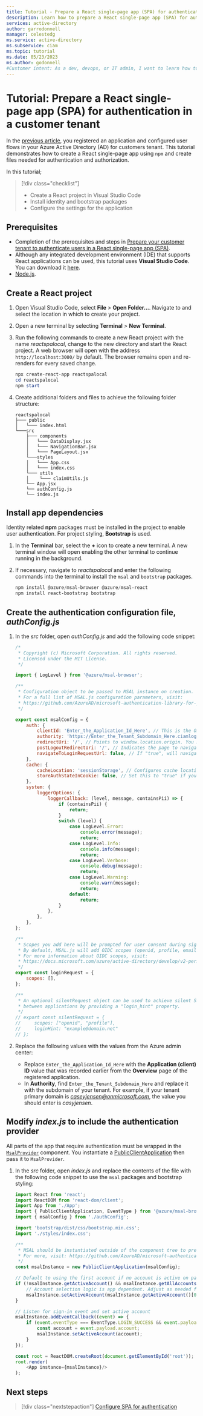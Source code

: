 ```yaml
---
title: Tutorial - Prepare a React single-page app (SPA) for authentication in a customer tenant
description: Learn how to prepare a React single-page app (SPA) for authentication with your Azure Active Directory (AD) for customers tenant.
services: active-directory
author: garrodonnell
manager: celestedg
ms.service: active-directory
ms.subservice: ciam
ms.topic: tutorial
ms.date: 05/23/2023
ms.author: godonnell
#Customer intent: As a dev, devops, or IT admin, I want to learn how to enable authentication in my own React single-page app
---
```


# Tutorial: Prepare a React single-page app (SPA) for authentication in a customer tenant

In the [previous article](./how-to-single-page-application-react-prepare-tenant.md), you registered an application and configured user flows in your Azure Active Directory (AD) for customers tenant. This tutorial demonstrates how to create a React single-page app using `npm` and create files needed for authentication and authorization.

In this tutorial;

> [!div class="checklist"]
> * Create a React project in Visual Studio Code
> * Install identity and bootstrap packages
> * Configure the settings for the application

## Prerequisites

* Completion of the prerequisites and steps in [Prepare your customer tenant to authenticate users in a React single-page app (SPA)](./how-to-single-page-application-react-prepare-tenant.md).
* Although any integrated development environment (IDE) that supports React applications can be used, this tutorial uses **Visual Studio Code**. You can download it [here](https://visualstudio.microsoft.com/downloads/).
* [Node.js](https://nodejs.org/en/download/).

## Create a React project

1. Open Visual Studio Code, select **File** > **Open Folder...**. Navigate to and select the location in which to create your project.
1. Open a new terminal by selecting **Terminal** > **New Terminal**.
1. Run the following commands to create a new React project with the name *reactspalocal*, change to the new directory and start the React project. A web browser will open with the address `http://localhost:3000/` by default. The browser remains open and re-renders for every saved change.

    ```powershell
    npx create-react-app reactspalocal
    cd reactspalocal
    npm start
    ```
1. Create additional folders and files to achieve the following folder structure:

    ```text
    reactspalocal
    ├─── public
    │   └─── index.html
    └───src
        ├─── components
        │   └─── DataDisplay.jsx
        │   └─── NavigationBar.jsx
        │   └─── PageLayout.jsx
        └───styles
        │   └─── App.css
        │   └─── index.css
        └─── utils
        │    └─── claimUtils.js
        └── App.jsx
        └── authConfig.js
        └── index.js
    ```

## Install app dependencies

Identity related **npm** packages must be installed in the project to enable user authentication. For project styling, **Bootstrap** is used.

1. In the **Terminal** bar, select the **+** icon to create a new terminal. A new terminal window will open enabling the other terminal to continue running in the background.
1. If necessary, navigate to *reactspalocal* and enter the following commands into the terminal to install the `msal` and `bootstrap` packages.

    ```powershell
    npm install @azure/msal-browser @azure/msal-react
    npm install react-bootstrap bootstrap
    ```

## Create the authentication configuration file, *authConfig.js*

1. In the *src* folder, open *authConfig.js* and add the following code snippet:

    ```javascript
    /*
     * Copyright (c) Microsoft Corporation. All rights reserved.
     * Licensed under the MIT License.
     */
    
    import { LogLevel } from '@azure/msal-browser';
    
    /**
     * Configuration object to be passed to MSAL instance on creation. 
     * For a full list of MSAL.js configuration parameters, visit:
     * https://github.com/AzureAD/microsoft-authentication-library-for-js/blob/dev/lib/msal-browser/docs/configuration.md 
     */
    
    export const msalConfig = {
        auth: {
            clientId: 'Enter_the_Application_Id_Here', // This is the ONLY mandatory field that you need to supply.
            authority: 'https://Enter_the_Tenant_Subdomain_Here.ciamlogin.com/', // Replace the placeholder with your tenant subdomain 
            redirectUri: '/', // Points to window.location.origin. You must register this URI on Azure Portal/App Registration.
            postLogoutRedirectUri: '/', // Indicates the page to navigate after logout.
            navigateToLoginRequestUrl: false, // If "true", will navigate back to the original request location before processing the auth code response.
        },
        cache: {
            cacheLocation: 'sessionStorage', // Configures cache location. "sessionStorage" is more secure, but "localStorage" gives you SSO between tabs.
            storeAuthStateInCookie: false, // Set this to "true" if you are having issues on IE11 or Edge
        },
        system: {
            loggerOptions: {
                loggerCallback: (level, message, containsPii) => {
                    if (containsPii) {
                        return;
                    }
                    switch (level) {
                        case LogLevel.Error:
                            console.error(message);
                            return;
                        case LogLevel.Info:
                            console.info(message);
                            return;
                        case LogLevel.Verbose:
                            console.debug(message);
                            return;
                        case LogLevel.Warning:
                            console.warn(message);
                            return;
                        default:
                            return;
                    }
                },
            },
        },
    };
    
    /**
     * Scopes you add here will be prompted for user consent during sign-in.
     * By default, MSAL.js will add OIDC scopes (openid, profile, email) to any login request.
     * For more information about OIDC scopes, visit: 
     * https://docs.microsoft.com/azure/active-directory/develop/v2-permissions-and-consent#openid-connect-scopes
     */
    export const loginRequest = {
        scopes: [],
    };
    
    /**
     * An optional silentRequest object can be used to achieve silent SSO
     * between applications by providing a "login_hint" property.
     */
    // export const silentRequest = {
    //     scopes: ["openid", "profile"],
    //     loginHint: "example@domain.net"
    // };
    ```

1. Replace the following values with the values from the Azure admin center:
    - Replace `Enter_the_Application_Id_Here` with the **Application (client) ID** value that was recorded earlier from the **Overview** page of the registered application.
    - In **Authority**, find `Enter_the_Tenant_Subdomain_Here` and replace it with the subdomain of your tenant. For example, if your tenant primary domain is *caseyjensen@onmicrosoft.com*, the value you should enter is *casyjensen*.

## Modify *index.js* to include the authentication provider

All parts of the app that require authentication must be wrapped in the [`MsalProvider`](/javascript/api/@azure/msal-react/#@azure-msal-react-msalprovider) component. You instantiate a [PublicClientApplication](/javascript/api/@azure/msal-browser/publicclientapplication) then pass it to `MsalProvider`.

1. In the *src* folder, open *index.js* and replace the contents of the file with the following code snippet to use the `msal` packages and bootstrap styling:

    ```javascript
    import React from 'react';
    import ReactDOM from 'react-dom/client';
    import App from './App';
    import { PublicClientApplication, EventType } from '@azure/msal-browser';
    import { msalConfig } from './authConfig';
    
    import 'bootstrap/dist/css/bootstrap.min.css';
    import './styles/index.css';
    
    /**
     * MSAL should be instantiated outside of the component tree to prevent it from being re-instantiated on re-renders.
     * For more, visit: https://github.com/AzureAD/microsoft-authentication-library-for-js/blob/dev/lib/msal-react/docs/getting-started.md
     */
    const msalInstance = new PublicClientApplication(msalConfig);
    
    // Default to using the first account if no account is active on page load
    if (!msalInstance.getActiveAccount() && msalInstance.getAllAccounts().length > 0) {
        // Account selection logic is app dependent. Adjust as needed for different use cases.
        msalInstance.setActiveAccount(msalInstance.getActiveAccount()[0]);
    }
    
    // Listen for sign-in event and set active account
    msalInstance.addEventCallback((event) => {
        if (event.eventType === EventType.LOGIN_SUCCESS && event.payload.account) {
            const account = event.payload.account;
            msalInstance.setActiveAccount(account);
        }
    });
    
    const root = ReactDOM.createRoot(document.getElementById('root'));
    root.render(
        <App instance={msalInstance}/>
    );
	```

## Next steps

> [!div class="nextstepaction"]
> [Configure SPA for authentication](./how-to-single-page-application-react-configure-authentication.md)